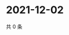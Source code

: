 # 2021-12-02

共 0 条

<!-- BEGIN WEIBO -->
<!-- 最后更新时间 Thu Dec 02 2021 19:12:26 GMT+0800 (China Standard Time) -->

<!-- END WEIBO -->
